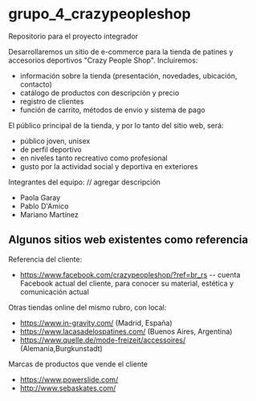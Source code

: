 # grupo_4_crazypeopleshop
Repositorio para el proyecto integrador

Desarrollaremos un sitio de e-commerce para la tienda de patines y accesorios deportivos "Crazy People Shop".
Incluiremos:
- información sobre la tienda (presentación, novedades, ubicación, contacto)
- catálogo de productos con descripción y precio
- registro de clientes
- función de carrito, métodos de envío y sistema de pago

El público principal de la tienda, y por lo tanto del sitio web, será:
-  público joven, unisex
- de perfil deportivo
- en niveles tanto recreativo como profesional
- gusto por la actividad social y deportiva en exteriores


Integrantes del equipo: // agregar descripción
- Paola Garay
- Pablo D'Amico
- Mariano Martínez


Algunos sitios web existentes como referencia
---------------------------------------------
Referencia del cliente:
- https://www.facebook.com/crazypeopleshop/?ref=br_rs
-- cuenta Facebook actual del cliente, para conocer su material, estética y comunicación actual


Otras tiendas online del mismo rubro, con local:
- https://www.in-gravity.com/ (Madrid, España)
- https://www.lacasadelospatines.com/ (Buenos Aires, Argentina)
- https://www.quelle.de/mode-freizeit/accessoires/ (Alemania,Burgkunstadt)

Marcas de productos que vende el cliente
- https://www.powerslide.com/
- http://www.sebaskates.com/

